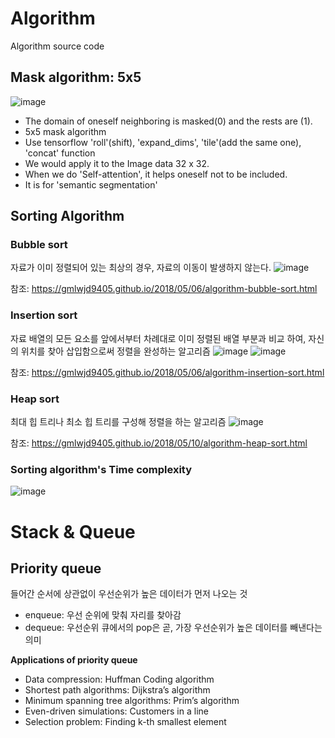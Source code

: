 # Algorithm
Algorithm source code


## Mask algorithm: 5x5
![image](https://user-images.githubusercontent.com/51250746/159849866-8b19655d-23df-4a9b-b6d5-61a5b9876ca2.png)
- The domain of oneself neighboring is masked(0) and the rests are (1).
- 5x5 mask algorithm 
- Use tensorflow 'roll'(shift), 'expand_dims', 'tile'(add the same one), 'concat' function 
- We would apply it to the Image data 32 x 32.
- When we do 'Self-attention', it helps oneself not to be included.
- It is for 'semantic segmentation'





## Sorting Algorithm

### Bubble sort
자료가 이미 정렬되어 있는 최상의 경우, 자료의 이동이 발생하지 않는다.
![image](https://user-images.githubusercontent.com/51250746/159931447-5325ad23-0d3f-4a77-9ce8-fd9f2288f655.png)

참조: https://gmlwjd9405.github.io/2018/05/06/algorithm-bubble-sort.html


### Insertion sort
자료 배열의 모든 요소를 앞에서부터 차례대로 이미 정렬된 배열 부분과 비교 하여, 자신의 위치를 찾아 삽입함으로써 정렬을 완성하는 알고리즘
![image](https://user-images.githubusercontent.com/51250746/159931929-edd47142-4da0-456f-bdc8-43728125bc53.png)
![image](https://user-images.githubusercontent.com/51250746/159932015-24023430-5dbf-443a-8790-02591cdff343.png)

참조: https://gmlwjd9405.github.io/2018/05/06/algorithm-insertion-sort.html



### Heap sort
최대 힙 트리나 최소 힙 트리를 구성해 정렬을 하는 알고리즘
![image](https://user-images.githubusercontent.com/51250746/159932343-5e482c08-afaa-4937-957b-2b1099fac158.png)

참조: https://gmlwjd9405.github.io/2018/05/10/algorithm-heap-sort.html



### Sorting algorithm's Time complexity
![image](https://user-images.githubusercontent.com/51250746/159945976-f20c8f75-a1a7-495d-9795-5a1a7bdba3aa.png)




# Stack & Queue
## Priority queue
들어간 순서에 상관없이 우선순위가 높은 데이터가 먼저 나오는 것
- enqueue: 우선 순위에 맞춰 자리를 찾아감
- dequeue: 우선순위 큐에서의 pop은 곧, 가장 우선순위가 높은 데이터를 빼낸다는 의미


**Applications of priority queue**
- Data compression: Huffman Coding algorithm
- Shortest path algorithms: Dijkstra’s algorithm
- Minimum spanning tree algorithms: Prim’s algorithm
- Even-driven simulations: Customers in a line
- Selection problem: Finding k-th smallest element 
